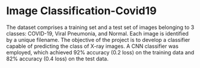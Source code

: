 # Image Classification-Covid19

The dataset comprises a training set and a test set of images belonging to 3 classes: COVID-19, Viral Pneumonia, and Normal. Each image is identified by a unique filename. The objective of the project is to develop a classifier capable of predicting the class of X-ray images. A CNN classifier was employed, which achieved 92% accuracy (0.2 loss) on the training data and 82% accuracy (0.4 loss) on the test data.
